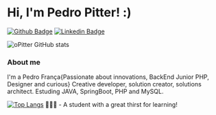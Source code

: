 # Hi, I'm Pedro Pitter! :)

[![Github Badge](https://img.shields.io/badge/-Github-000?style=flat-square&logo=Github&logoColor=white&link=https://github.com/oPitter)](https://github.com/oPitter)
[![Linkedin Badge](https://img.shields.io/badge/-LinkedIn-blue?style=flat-square&logo=Linkedin&logoColor=white&link=https://www.linkedin.com/in/pedro-de-fran%C3%A7a-69599a170/)](https://www.linkedin.com/in/pedro-de-fran%C3%A7a-69599a170/)

![oPitter GitHub stats](https://github-readme-stats.vercel.app/api?username=oPitter&theme=dark&show_icons=true)
                    
### About me
I'm a Pedro França{Passionate about innovations, BackEnd Junior PHP, Designer and 
curious} Creative developer, solution creator, solutions architect.
  Estuding JAVA, SpringBoot, PHP and MySQL.

[![Top Langs](https://github-readme-stats.vercel.app/api/top-langs/?username=oPitter&layout=compact)](https://github.com/anuraghazra/github-readme-stats)
 👨🏼‍🏫 - A student with a great thirst for learning!

